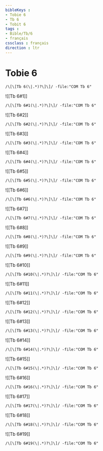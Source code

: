 ```yaml
---
bibleKeys : 
- Tobie 6
- Tb 6
- Tobit 6
tags : 
- Bible/Tb/6
- français
cssclass : français
direction : ltr
---
```


# Tobie 6

```query
/\[\[Tb 6(\|.*)?\]\]/ -file:"COM Tb 6"
```



![[Tb 6#1]]

```query
/\[\[Tb 6#1(\|.*)?\]\]/ -file:"COM Tb 6"
```

![[Tb 6#2]]

```query
/\[\[Tb 6#2(\|.*)?\]\]/ -file:"COM Tb 6"
```

![[Tb 6#3]]

```query
/\[\[Tb 6#3(\|.*)?\]\]/ -file:"COM Tb 6"
```

![[Tb 6#4]]

```query
/\[\[Tb 6#4(\|.*)?\]\]/ -file:"COM Tb 6"
```

![[Tb 6#5]]

```query
/\[\[Tb 6#5(\|.*)?\]\]/ -file:"COM Tb 6"
```

![[Tb 6#6]]

```query
/\[\[Tb 6#6(\|.*)?\]\]/ -file:"COM Tb 6"
```

![[Tb 6#7]]

```query
/\[\[Tb 6#7(\|.*)?\]\]/ -file:"COM Tb 6"
```

![[Tb 6#8]]

```query
/\[\[Tb 6#8(\|.*)?\]\]/ -file:"COM Tb 6"
```

![[Tb 6#9]]

```query
/\[\[Tb 6#9(\|.*)?\]\]/ -file:"COM Tb 6"
```

![[Tb 6#10]]

```query
/\[\[Tb 6#10(\|.*)?\]\]/ -file:"COM Tb 6"
```

![[Tb 6#11]]

```query
/\[\[Tb 6#11(\|.*)?\]\]/ -file:"COM Tb 6"
```

![[Tb 6#12]]

```query
/\[\[Tb 6#12(\|.*)?\]\]/ -file:"COM Tb 6"
```

![[Tb 6#13]]

```query
/\[\[Tb 6#13(\|.*)?\]\]/ -file:"COM Tb 6"
```

![[Tb 6#14]]

```query
/\[\[Tb 6#14(\|.*)?\]\]/ -file:"COM Tb 6"
```

![[Tb 6#15]]

```query
/\[\[Tb 6#15(\|.*)?\]\]/ -file:"COM Tb 6"
```

![[Tb 6#16]]

```query
/\[\[Tb 6#16(\|.*)?\]\]/ -file:"COM Tb 6"
```

![[Tb 6#17]]

```query
/\[\[Tb 6#17(\|.*)?\]\]/ -file:"COM Tb 6"
```

![[Tb 6#18]]

```query
/\[\[Tb 6#18(\|.*)?\]\]/ -file:"COM Tb 6"
```

![[Tb 6#19]]

```query
/\[\[Tb 6#19(\|.*)?\]\]/ -file:"COM Tb 6"
```

